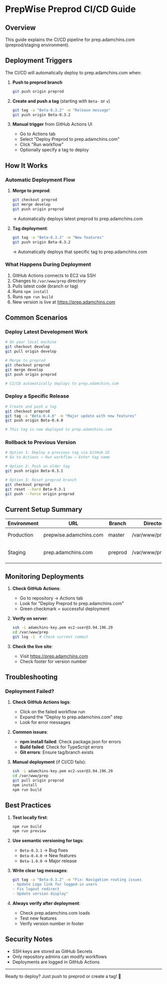 # PrepWise Preprod CI/CD Guide

## Overview

This guide explains the CI/CD pipeline for prep.adamchins.com (preprod/staging environment).

## Deployment Triggers

The CI/CD will automatically deploy to prep.adamchins.com when:

1. **Push to preprod branch**
   ```bash
   git push origin preprod
   ```

2. **Create and push a tag** (starting with `Beta-` or `v`)
   ```bash
   git tag -a "Beta-0.3.2" -m "Release message"
   git push origin Beta-0.3.2
   ```

3. **Manual trigger** from GitHub Actions UI
   - Go to Actions tab
   - Select "Deploy Preprod to prep.adamchins.com"
   - Click "Run workflow"
   - Optionally specify a tag to deploy

## How It Works

### Automatic Deployment Flow

1. **Merge to preprod**:
   ```bash
   git checkout preprod
   git merge develop
   git push origin preprod
   ```
   → Automatically deploys latest preprod to prep.adamchins.com

2. **Tag deployment**:
   ```bash
   git tag -a "Beta-0.3.2" -m "New features"
   git push origin Beta-0.3.2
   ```
   → Automatically deploys that specific tag to prep.adamchins.com

### What Happens During Deployment

1. GitHub Actions connects to EC2 via SSH
2. Changes to `/var/www/prep` directory
3. Pulls latest code (branch or tag)
4. Runs `npm install`
5. Runs `npm run build`
6. New version is live at https://prep.adamchins.com

## Common Scenarios

### Deploy Latest Development Work
```bash
# On your local machine
git checkout develop
git pull origin develop

# Merge to preprod
git checkout preprod
git merge develop
git push origin preprod

# CI/CD automatically deploys to prep.adamchins.com
```

### Deploy a Specific Release
```bash
# Create and push a tag
git checkout preprod
git tag -a "Beta-0.4.0" -m "Major update with new features"
git push origin Beta-0.4.0

# This tag is now deployed to prep.adamchins.com
```

### Rollback to Previous Version
```bash
# Option 1: Deploy a previous tag via GitHub UI
# Go to Actions → Run workflow → Enter tag name

# Option 2: Push an older tag
git push origin Beta-0.3.1

# Option 3: Reset preprod branch
git checkout preprod
git reset --hard Beta-0.3.1
git push --force origin preprod
```

## Current Setup Summary

| Environment | URL | Branch | Directory | Trigger |
|------------|-----|--------|-----------|---------|
| Production | prepwise.adamchins.com | master | /var/www/prepwise | Push to master |
| Staging | prep.adamchins.com | preprod | /var/www/prep | Push to preprod or tags |

## Monitoring Deployments

1. **Check GitHub Actions**:
   - Go to repository → Actions tab
   - Look for "Deploy Preprod to prep.adamchins.com"
   - Green checkmark = successful deployment

2. **Verify on server**:
   ```bash
   ssh -i adamchins-key.pem ec2-user@3.94.196.29
   cd /var/www/prep
   git log -1  # Check current commit
   ```

3. **Check the live site**:
   - Visit https://prep.adamchins.com
   - Check footer for version number

## Troubleshooting

### Deployment Failed?

1. **Check GitHub Actions logs**:
   - Click on the failed workflow run
   - Expand the "Deploy to prep.adamchins.com" step
   - Look for error messages

2. **Common issues**:
   - **npm install failed**: Check package.json for errors
   - **Build failed**: Check for TypeScript errors
   - **Git errors**: Ensure tag/branch exists

3. **Manual deployment** (if CI/CD fails):
   ```bash
   ssh -i adamchins-key.pem ec2-user@3.94.196.29
   cd /var/www/prep
   git pull origin preprod
   npm install
   npm run build
   ```

## Best Practices

1. **Test locally first**:
   ```bash
   npm run build
   npm run preview
   ```

2. **Use semantic versioning for tags**:
   - `Beta-0.3.1` → Bug fixes
   - `Beta-0.4.0` → New features
   - `Beta-1.0.0` → Major release

3. **Write clear tag messages**:
   ```bash
   git tag -a "Beta-0.3.2" -m "Fix: Navigation routing issues
   - Update Logo link for logged-in users
   - Fix logout redirect
   - Update version display"
   ```

4. **Always verify after deployment**:
   - Check prep.adamchins.com loads
   - Test new features
   - Verify version number in footer

## Security Notes

- SSH keys are stored as GitHub Secrets
- Only repository admins can modify workflows
- Deployments are logged in GitHub Actions

---

Ready to deploy? Just push to preprod or create a tag! 🚀